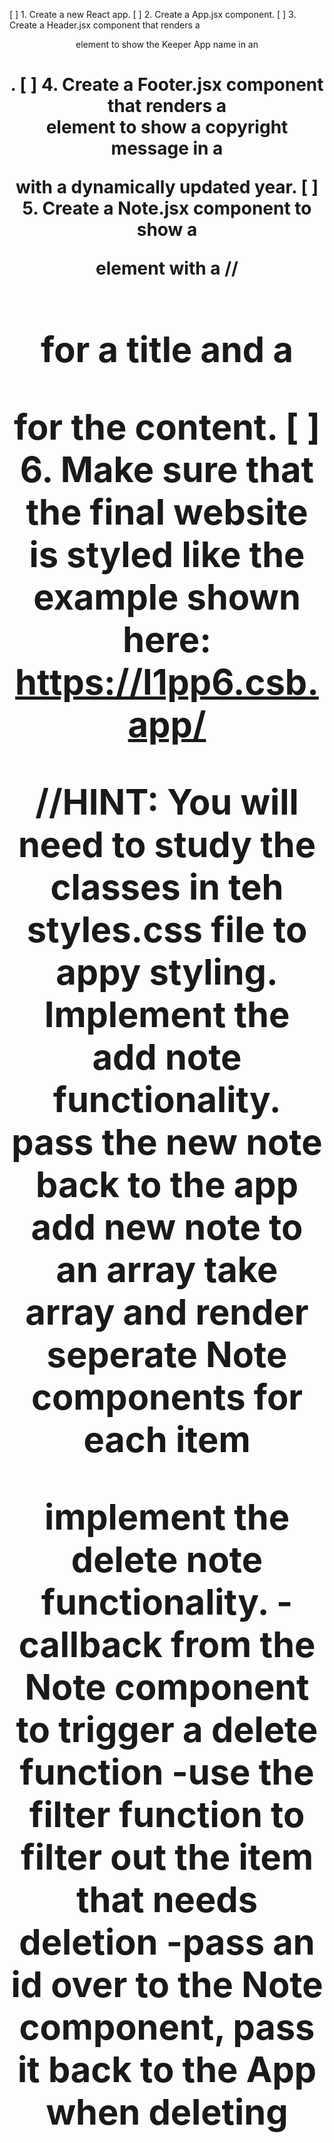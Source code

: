 [ ] 1. Create a new React app.
[ ] 2. Create a App.jsx component.
[ ] 3. Create a Header.jsx component that renders a <header> element
to show the Keeper App name in an <h1>.
[ ] 4. Create a Footer.jsx component that renders a <footer> element
to show a copyright message in a <p> with a dynamically updated year.
[ ] 5. Create a Note.jsx component to show a <div> element with a
//<h1> for a title and a <p> for the content.
[ ] 6. Make sure that the final website is styled like the example shown here:
https://l1pp6.csb.app/

//HINT: You will need to study the classes in teh styles.css file to appy styling.
Implement the add note functionality.
    pass the new note back to the app
    add new note to an array
    take array and render seperate Note components for each item

implement the delete note functionality.
    -callback from the Note component to trigger a delete function 
    -use the filter function to filter out the item that needs deletion
    -pass an id over to the Note component, pass it back to the App when deleting
